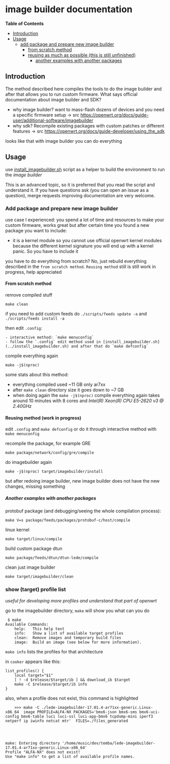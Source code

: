 # image builder documentation

<!-- START doctoc.sh generated TOC please keep comment here to allow auto update -->
<!-- DO NOT EDIT THIS SECTION, INSTEAD RE-RUN doctoc.sh TO UPDATE -->
**Table of Contents**

- [Introduction](#introduction)
- [Usage](#usage)
  - [add package and prepare new image builder](#add-package-and-prepare-new-image-builder)
    - [from scratch method](#from-scratch-method)
    - [reusing as much as possible (this is still unfinished)](#reusing-as-much-as-possible-this-is-still-unfinished)
      - [another examples with another packages](#another-examples-with-another-packages)

<!-- END doctoc.sh generated TOC please keep comment here to allow auto update -->

## Introduction

The method described here compiles the tools to do the image builder and after that allows you to run custom firmware. What says official documentation about image builder and SDK?

- why image builder? want to mass-flash dozens of devices and you need a specific firmware setup -> src https://openwrt.org/docs/guide-user/additional-software/imagebuilder
- why sdk? Recompile existing packages with custom patches or different features -> src https://openwrt.org/docs/guide-developer/using_the_sdk

looks like that with image builder you can do everything

## Usage

use [install_imagebuilder.sh](../install_imagebuilder.sh) script as a helper to build the environment to run the *image builder*

This is an advanced topic, so it is preferred that you read the script and understand it. If you have questions ask (you can open an issue as a question), merge requests improving documentation are very welcome.

### Add package and prepare new image builder

use case I experienced: you spend a lot of time and resources to make your custom firmware, works great but after certain time you found a new package you want to include:

- it is a kernel module so you cannot use official openwrt kernel modules because the different kernel signature you will end up with a kernel panic. So you have to include it

you have to do everything from scratch? No, just rebuild everything described in the `from scratch method`. `Reusing method` still is still work in progress, help appreciated

#### From scratch method

remove compiled stuff

    make clean

if you need to add custom feeds do `./scripts/feeds update -a` and `./scripts/feeds install -a`

then edit `.config`:

    - interactive method: `make menuconfig`
    - follow the `.config` edit method used in [install_imagebuilder.sh](../install_imagebuilder.sh) and after that do `make defconfig`

compile everything again

    make -j$(nproc)

some stats about this method:

- everything compiled used ~11 GB only ar7xx
- after `make clean` directory size it goes down to ~7 GB
- when doing again the `make -j$(nproc)` compile everything again takes around 10 minutes with 8 cores and *Intel(R) Xeon(R) CPU E5-2620 v3 @ 2.40GHz*

#### Reusing method (work in progress)

edit `.config` and `make defconfig` or do it through interactive method with `make menuconfig`

recompile the package, for example GRE

    make package/network/config/gre/compile

do imagebuilder again

    make -j$(nproc) target/imagebuilder/install

but after redoing image builder, new image builder does not have the new changes, missing something

##### Another examples with another packages

protobuf package (and debugging/seeing the whole compilation process):

    make V=s package/feeds/packages/protobuf-c/host/compile

linux kernel

    make target/linux/compile

build custom package dtun

    make package/feeds/dtun/dtun-lede/compile

clean just image builder

    make target/imagebuilder/clean

### show (target) profile list

*useful for developing more profiles and understand that part of openwrt*

go to the imagebuilder directory, `make` will show you what can you do

```
 $ make
Available Commands:
    help:   This help text
    info:   Show a list of available target profiles
    clean:  Remove images and temporary build files
    image:  Build an image (see below for more information).
```

`make info` lists the profiles for that architecture

in `cooker` appears like this:

```
list_profiles() {
    local target="$1"
    [ ! -d $release/$target/ib ] && download_ib $target
    make -C $release/$target/ib info
}
```

also, when a profile does not exist, this command is highlighted

```
    >>> make -C ./lede-imagebuilder-17.01.4-ar71xx-generic.Linux-x86_64  image PROFILE=ALFA-NX PACKAGES='bmx6-json bmx6-sms bmx6-uci-config bmx6-table luci luci-ssl luci-app-bmx6 tcpdump-mini iperf3 netperf ip iwinfo netcat mtr'  FILES=./files_generated




make: Entering directory '/home/music/dev/temba/lede-imagebuilder-17.01.4-ar71xx-generic.Linux-x86_64'
Profile "ALFA-NX" does not exist!
Use "make info" to get a list of available profile names.
```
